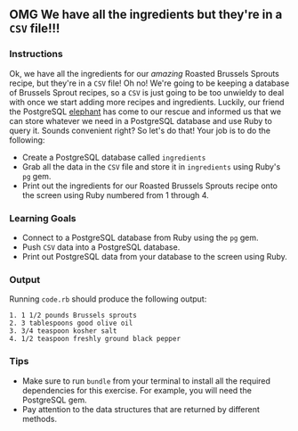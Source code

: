 ## OMG We have all the ingredients but they're in a `CSV` file!!!

### Instructions
Ok, we have all the ingredients for our *amazing* Roasted Brussels Sprouts recipe, but they're in a `CSV` file! Oh no! We're going to be keeping a database of Brussels Sprout recipes, so a `CSV` is just going to be too unwieldy to deal with once we start adding more recipes and ingredients. Luckily, our friend the PostgreSQL [elephant](http://postgresapp.com/) has come to our rescue and informed us that we can store whatever we need in a PostgreSQL database and use Ruby to query it. Sounds convenient right? So let's do that! Your job is to do the following:

* Create a PostgreSQL database called `ingredients`
* Grab all the data in the `CSV` file and store it in `ingredients` using Ruby's `pg` gem.
* Print out the ingredients for our Roasted Brussels Sprouts recipe onto the screen using Ruby numbered from 1 through 4.

### Learning Goals
* Connect to a PostgreSQL database from Ruby using the `pg` gem.
* Push `CSV` data into a PostgreSQL database.
* Print out PostgreSQL data from your database to the screen using Ruby.

### Output

Running `code.rb` should produce the following output:

```
1. 1 1/2 pounds Brussels sprouts
2. 3 tablespoons good olive oil
3. 3/4 teaspoon kosher salt
4. 1/2 teaspoon freshly ground black pepper
```
### Tips
* Make sure to run `bundle` from your terminal to install all the required dependencies for this exercise. For example, you will need the PostgreSQL gem.
* Pay attention to the data structures that are returned by different methods.

